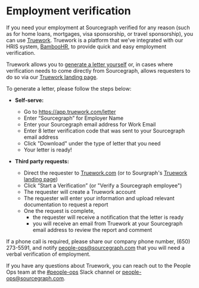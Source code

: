 # Employment verification

If you need your employment at Sourcegraph verified for any reason (such as for home loans, mortgages, visa sponsorship, or travel sponsorship), you can use [Truework](https://www.truework.com/). Truework is a platform that we’ve integrated with our HRIS system, [BambooHR](https://sourcegraph.bamboohr.com/login.php?r=%2Fhome%2F), to provide quick and easy employment verification.

Truework allows you to [generate a letter yourself](https://app.truework.com/letter) or, in cases where verification needs to come directly from Sourcegraph, allows requesters to do so via our [Truework landing page](https://www.truework.com/verifications/sourcegraph-employment-verification/).

To generate a letter, please follow the steps below:

- **Self-serve:**

  - Go to https://app.truework.com/letter
  - Enter “Sourcegraph” for Employer Name
  - Enter your Sourcegraph email address for Work Email
  - Enter 8 letter verification code that was sent to your Sourcegraph email address
  - Click "Download" under the type of letter that you need
  - Your letter is ready!

- **Third party requests:**
  - Direct the requester to [Truework.com](https://www.truework.com/) (or to Sourgraph's [Truework landing page](https://www.truework.com/verifications/sourcegraph-employment-verification/))
  - Click “Start a Verification” (or "Verify a Sourcegraph employee")
  - The requester will create a Truework account
  - The requester will enter your information and upload relevant documentation to request a report
  - One the request is complete,
    - the requester will receive a notification that the letter is ready
    - you will receive an email from Truework at your Sourcegraph email address to review the report and comment

If a phone call is required, please share our company phone number, (650) 273-5591, and notify people-ops@sourcegraph.com that you will need a verbal verification of employment.

If you have any questions about Truework, you can reach out to the People Ops team at the [#people-ops](https://sourcegraph.slack.com/archives/CQAGQKC4A) Slack channel or people-ops@sourcegraph.com.
